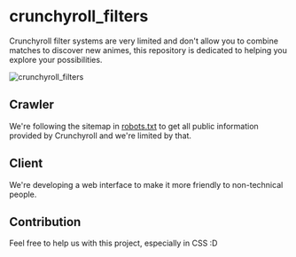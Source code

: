 
# crunchyroll_filters

Crunchyroll filter systems are very limited and don't allow you to combine matches to discover new animes, this repository is dedicated to helping you explore your possibilities. 

![crunchyroll_filters](https://user-images.githubusercontent.com/7308241/75381395-6f6e9900-58b7-11ea-8b2f-0038367137bf.png)

## Crawler

We're following the sitemap in [robots.txt](https://www.crunchyroll.com/robots.txt) to get all public information provided by Crunchyroll and we're limited by that. 

## Client

We're developing a web interface to make it more friendly to non-technical people.

## Contribution

Feel free to help us with this project, especially in CSS :D
